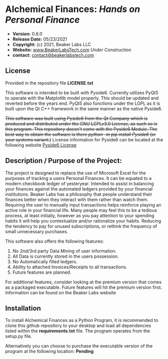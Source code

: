 **Alchemical Finances: _Hands on Personal Finance_**
==============================================
* **Version:** 0.8.0
* **Release Date:** 05/23/2021
* **Copyright:** (c) 2021, Beaker Labs LLC
* **Website:** www.BeakerLabsTech.com _Under Construction_
* **contact:** contact@beakerlabstech.com

License
-------
Provided in the repository file **LICENSE.txt**

This software is intended to be built with Pyside6. Currently utilizes PyQt5 to operate with the Matplotlib model properly. This should be updated and reverted before the years end.  PyQt5 also functions under the LGPL as it is built upon
the Qt C++ framework in the same manner as the native Pyside6.

~~This software was built using Pyside6 from the Qt Company which is produced and distributed under the GNU LGPLv3.0 License, as such so is this program. This repository doesn't come with the Pyside6 Module. The best way
to obtain the software is there _python -m pip install Pyside6_ (or your systems variant.)~~ License information for Pyside6 can be located at the following website [Pyside6 License](https://doc.qt.io/qtforpython/licenses.html)

Description / Purpose of the Project:
-------------------------------------
The project is designed to replace the use of Microsoft Excel for the purposes of tracking a users Personal Finances. It can be equated to a modern checkbook ledger of yesteryear. Intended to assist in balancing your finances
against the automated ledgers provided by your financial institutions. Beaker Labs has a philosophy that people understand their finances better when they interact with them rather than watch them. Requiring the user to manually
input transactions helps reinforce playing an active role in your financial life. Many people may feel this to be a tedious process, at least initially, however as you pay attention to your spending habits it will help you
contextualize and/or rationalize your habits. Reducing the tendency to pay for unused subscriptions, or rethink the frequency of small unnecessary purchases.

This software also offers the following features:

1. No 2nd/3rd party Data Mining of user information.
2. All Data is currently stored in the users possession.
3. No Automatically filled ledgers.
4. Ability to attached Invoices/Receipts to all transactions.
5. Future features are planned.

For additional features, consider looking at the premium version that comes as a packaged executable. Future features will hit the premium version first. Information can be found on the Beaker Labs website

Installation
------------
To install Alchemical Finances as a Python Program, it is recommended to clone this github repository to your desktop and load all dependencies listed within the **requirements.txt** file. The program operates from the
setup.py file.

Alternatively you can choose to purchase the executable version of the program at the following location: **Pending**





